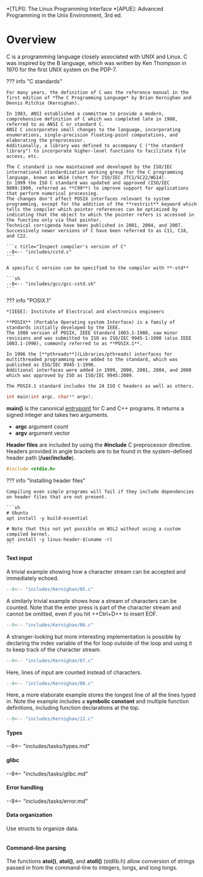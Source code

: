 *[TLPI]: The Linux Programming Interface
*[APUE]: Advanced Programming in the Unix Environment, 3rd ed.

# Overview

C is a programming language closely associated with UNIX and Linux.
C was inspired by the B language, which was written by Ken Thompson in 1970 for the first UNIX system on the PDP-7.


??? info "C standards"

    For many years, the definition of C was the reference manual in the first edition of *The C Programming Language* by Brian Kernighan and Dennis Ritchie (Kernighan).

    In 1983, ANSI established a committee to provide a modern, comprehensive definition of C which was completed late in 1988, referred to as ANSI C or standard C.
    ANSI C incorporates small changes to the language, incorporating enumerations, single-precision floating-point computations, and elaborating the preprocessor.
    Additionally, a library was defined to accompany C ("the standard library") to incorporate higher-level functions to facilitate file access, etc.

    The C standard is now maintained and developed by the ISO/IEC international standardization working group for the C programming language, known as WG14 (short for ISO/IEC JTC1/SC22/WG14).
    In 1999 the ISO C standard was updated and approved (ISO/IEC 9899:1999, referred as **C99**) to improve support for applications that perform numerical processing.
    The changes don't affect POSIX interfaces relevant to system programming, except for the addition of the **restrict** keyword which tells the compiler which pointer references can be optimized by indicating that the object to which the pointer refers is accessed in the functino only via that pointer.
    Technical corrigenda have been published in 2001, 2004, and 2007.
    Successively newer versions of C have been referred to as C11, C18, and C22.

    ```c title="Inspect compiler's version of C"
    --8<-- "includes/cstd.c"
    ```

    A specific C version can be specified to the compiler with **-std**

    ```sh
    --8<-- "includes/gcc/gcc-cstd.sh"
    ```

??? info "POSIX.1"

    *[IEEE]: Institute of Electrical and electronics engineers

    **POSIX** (Portable Operating system Interface) is a family of standards initially developed by the IEEE.
    The 1988 version of POSIX, IEEE Standard 1003.1-1988, saw minor revisions and was submitted to ISO as ISO/IEC 9945-1:1990 (also IEEE 1003.1-1990), commonly referred to as **POSIX.1**.

    In 1996 the [**pthreads**](Libraries/pthreads) interfaces for multithreaded programming were added to the standard, which was published as ISO/IEC 9945-1:1996.
    Additional interfaces were added in 1999, 2000, 2001, 2004, and 2008 which was approved by ISO as ISO/IEC 9945:2009. 

    The POSIX.1 standard includes the 24 ISO C headers as well as others.

```c title="main() signature"
int main(int argc, char** argv);
```

**main()** is the canonical [entrypoint](https://opensource.com/article/19/5/how-write-good-c-main-function) for C and C++ programs.
It returns a signed integer and takes two arguments.

- **argc** argument count
- **argv** argument vector

**Header files** are included by using the **#include** C preprocessor directive.
Headers provided in angle brackets are to be found in the system-defined header path (**/usr/include**).

```c
#include <stdio.h>
```

??? info "Installing header files"

    Compiling even simple programs will fail if they include dependencies on header files that are not present.

    ```sh
    # Ubuntu
    apt install -y build-essential

    # Note that this not yet possible on WSL2 without using a custom compiled kernel.
    apt install -y linux-header-$(uname -r)
    ```

#### Text input

A trivial example showing how a character stream can be accepted and immediately echoed.

```c
--8<-- "includes/Kernighan/05.c"
```

A similarly trivial example shows how a stream of characters can be counted.
Note that the enter press is part of the character stream and cannot be omitted, even if you hit ++Ctrl+D++ to insert EOF.

```c
--8<-- "includes/Kernighan/06.c"
```

A stranger-looking but more interesting implementation is possible by declaring the index variable of the for loop outside of the loop and using it to keep track of the character stream.

```c
--8<-- "includes/Kernighan/07.c"
```

Here, lines of input are counted instead of characters.

```c
--8<-- "includes/Kernighan/08.c"
```

Here, a more elaborate example stores the longest line of all the lines typed in.
Note the example includes a **symbolic constant** and multiple function definitions, including function declarations at the top.

```c
--8<-- "includes/Kernighan/12.c"
```

#### Types

--8<-- "includes/tasks/types.md"

#### glibc

--8<-- "includes/tasks/glibc.md"

#### Error handling

--8<-- "includes/tasks/error.md"

#### Data organization

Use structs to organize data.

```c
```

#### Command-line parsing

The functions **atoi()**, **atol()**, and **atoll()** (stdlib.h) allow conversion of strings passed in from the command-line to integers, longs, and long longs.